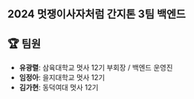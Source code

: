 ## 2024 멋쟁이사자처럼 간지톤 3팀 백엔드

## 🏆 팀원
- **유광렬**: 삼육대학교 멋사 12기 부회장 / 백엔드 운영진
- **임정아**: 을지대학교 멋사 12기
- **김가현**: 동덕여대 멋사 12기

